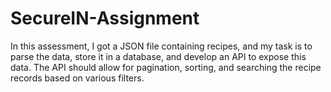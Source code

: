 # SecureIN-Assignment
In this assessment, I got a JSON file containing recipes, and my task is to parse the data, store it in a database, and develop an API to expose this data. The API should allow for pagination, sorting, and searching the recipe records based on various filters.
